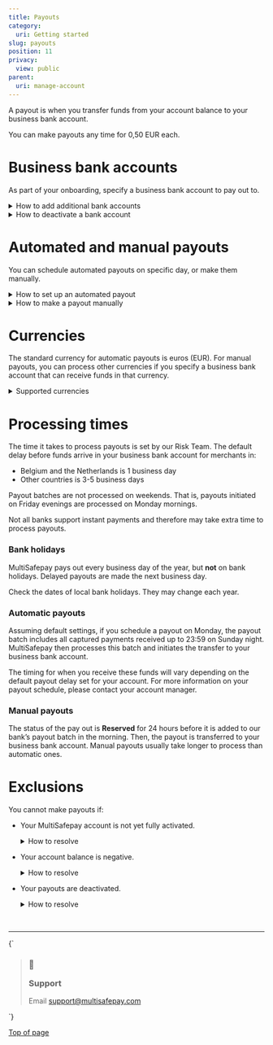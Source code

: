 ```yaml
---
title: Payouts
category:
  uri: Getting started
slug: payouts
position: 11
privacy:
  view: public
parent:
  uri: manage-account
---
```

A payout is when you transfer funds from your account balance to your business bank account.

You can make payouts any time for 0,50 EUR each.

# Business bank accounts

As part of your onboarding, specify a business bank account to pay out to.

<details id="how-to-add-additional-bank-accounts">
  <summary>How to add additional bank accounts</summary>

  <br />

  To add additional bank accounts to your account (once fully onboarded), follow these steps:

  1. Sign in to your <a href="https://merchant.multisafepay.com" target="_blank">MultiSafepay dashboard</a> <i className="fa fa-external-link" style={{ fontSize:'12px', color:'#8b929e' }} />.
  2. Go to **Finances** > **Bank accounts**.
  3. Click **Add new**.
  4. Fill in the:
     * **Account holder name**
     * **IBAN**
  5. From the **Currency** list, select the currency of the bank account.
  6. Click **Save**.
  7. To verify the account, on the **Business bank account** page either:
     * Make a payment of 1 EUR from the business bank account via iDEAL or a bank transfer to your account balance, **or**
     * Upload a copy of a bank statement. Select the file, and then click **Upload**.\
       **⚠️ Note:** The company name on the bank statement must exactly match one of the trade names on your Chamber of Commerce extract.

  MultiSafepay verifies the bank account within 5 business days. We **only** accept business bank accounts (no private bank accounts) that are registered to your official company name.
</details>

<details id="how-to-deactivate-a-bank-account">
  <summary>How to deactivate a bank account</summary>

  <br />

  To deactivate a business bank account, email your request and account ID to [risk@multisafepay.com](mailto:risk@multisafepay.com)
</details>

# Automated and manual payouts

You can schedule automated payouts on specific day, or make them manually.

<details id="how-to-set-up-an-automated-payout">
  <summary>How to set up an automated payout</summary>

  <br />

  1. Sign in to your <a href="https://merchant.multisafepay.com" target="_blank">MultiSafepay dashboard</a> <i className="fa fa-external-link" style={{ fontSize:'12px', color:'#8b929e' }} />.
  2. Go to **Finances** > **Payouts**.
  3. Under **Automate payout**, click **Add**:
     * Under **Select days**, select one or more days of the week, and/or the end of the month.
     * From the **Select currency** list, select the currency.
     * If you want to schedule payouts only when your balance exceeds a specified amount, in the **Pay out when balance exceeds** fields, enter the amount.
     * If you want to specify a minimum amount to retain in your balance, in the **Set reserve balance** fields, enter an amount.
  4. Click **Schedule payouts**.

    **💡 Tip!**\
  To schedule payouts for different currencies, you must have a account balance and an active business bank account for each currency.\
  For automated payouts, a report to view all transactions between two payouts will be available. For more information, see [payout report](/docs/reports#payout-report)

  <img className="-radius max-width medium-img" src="https://raw.githubusercontent.com/MultiSafepay/docs/master/static/img/Screenshot-Automatic-Withdrawals.png" alt="Screenshot of an automatic withdrawal in the MultiSafepay dashboard" />
</details>

<details id="how-to-make-a-payout-manually">
  <summary>How to make a payout manually</summary>

  <br />

  1. Sign in to your <a href="https://merchant.multisafepay.com" target="_blank">MultiSafepay dashboard</a> <i className="fa fa-external-link" style={{ fontSize:'12px', color:'#8b929e' }} />.
  2. Go to **Finances** > **Payouts**.
  3. Under **One-time payout**:
     * Select the currency.
     * Enter the amount.
  4. Click **Pay out**.
</details>

# Currencies

The standard currency for automatic payouts is euros (EUR). For manual payouts, you can process other currencies if you specify a business bank account that can receive funds in that currency.

<details id="supported-currencies">
  <summary>Supported currencies</summary>

  <br />

  In addition to EUR, payouts can be made in:

  * AUD (Australian dollar)
  * CAD (Canadian dollar)
  * CHF (Swiss franc)
  * CZK (Czech koruna)
  * DKK (Danish krone)
  * GBP (Pound Sterling)
  * JPY (Japanese yen)
  * NOK (Norwegian krone)
  * PLN (Polish złoty)
  * SEK (Swedish krona)
  * USD (United States dollar)
</details>

# Processing times

The time it takes to process payouts is set by our Risk Team. The default delay before funds arrive in your business bank account for merchants in:

* Belgium and the Netherlands is 1 business day
* Other countries is 3-5 business days

Payout batches are not processed on weekends. That is, payouts initiated on Friday evenings are processed on Monday mornings.

Not all banks support instant payments and therefore may take extra time to process payouts.

### Bank holidays

MultiSafepay pays out every business day of the year, but **not** on bank holidays. Delayed payouts are made the next business day.

Check the dates of local bank holidays. They may change each year.

### Automatic payouts

Assuming default settings, if you schedule a payout on Monday, the payout batch includes all captured payments received up to 23:59 on Sunday night. MultiSafepay then processes this batch and initiates the transfer to your business bank account.

The timing for when you receive these funds will vary depending on the default payout delay set for your account. For more information on your payout schedule, please contact your account manager.

### Manual payouts

The status of the pay out is **Reserved** for 24 hours before it is added to our bank’s payout batch in the morning. Then, the payout is transferred to your business bank account. Manual payouts usually take longer to process than automatic ones.

# Exclusions

You cannot make payouts if:

* Your MultiSafepay account is not yet fully activated.

  <details id="how-to-resolve-account">
    <summary>How to resolve</summary>

    <br />

    You can process payments immediately after creating a MultiSafepay test account and adding your website. But MultiSafepay holds your funds in your account balance until your account is fully activated.

    To check if your account is fully activated, follow these steps:

    1. Sign in to your <a href="https://merchant.multisafepay.com" target="_blank">MultiSafepay dashboard</a> <i className="fa fa-external-link" style={{ fontSize:'12px', color:'#8b929e' }} />.\
       If your account is not fully activated, on the dashboard home page, under **Alerts**, a message appears that your account is incomplete.
    2. Click **Go to activation**.

    We check and approve your account details and the information on your website. Once approved, we will send you an email that your account is fully activated.
  </details>

* Your account balance is negative.

  <details id="how-to-resolve-balance">
    <summary>How to resolve</summary>

    <br />

    If your account balance is negative (e.g. due to refunds, chargebacks, or fees), payouts are paused until enough funds are available.

    Always set a "reserved balance" in your payout settings to prevent payout and/or refund delays.
  </details>

* Your payouts are deactivated.

  <details id="how-to-resolve-payouts">
    <summary>How to resolve</summary>

    <br />

    To check why we have deactivated payouts for your account, email [support@multisafepay.com](mailto:support@multisafepay.com)
  </details>

<br />

***

<HTMLBlock>{`
<blockquote className="callout callout_info">
    <h3 className="callout-heading false">
        <span className="callout-icon">💬</span>
        <p>Support</p>
    </h3>
    <p>Email <a href="mailto:support@multisafepay.com">support@multisafepay.com</a></p>
</blockquote>
`}</HTMLBlock>

[Top of page](#)
